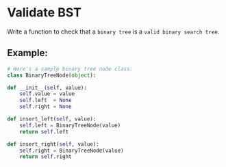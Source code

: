 # Validate BST

Write a function to check that a `binary tree` is a `valid binary search tree`.

## **Example:**

```python
# Here's a sample binary tree node class:
class BinaryTreeNode(object):

def __init__(self, value):
    self.value = value
    self.left  = None
    self.right = None

def insert_left(self, value):
    self.left = BinaryTreeNode(value)
    return self.left

def insert_right(self, value):
    self.right = BinaryTreeNode(value)
    return self.right
```

